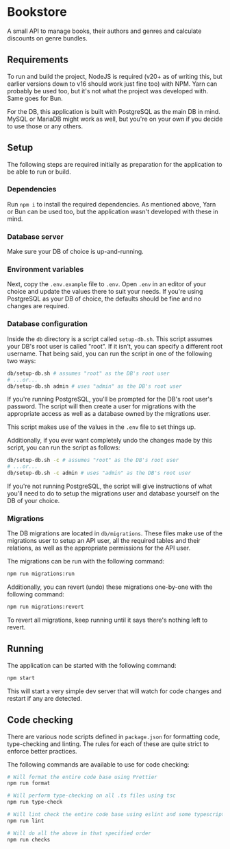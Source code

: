 # Bookstore

A small API to manage books, their authors and genres and calculate discounts on genre bundles.

## Requirements

To run and build the project, NodeJS is required (v20+ as of writing this, but earlier versions down to v16 should work just fine too) with NPM. Yarn can probably be used too, but it's not what the project was developed with. Same goes for Bun.

For the DB, this application is built with PostgreSQL as the main DB in mind. MySQL or MariaDB might work as well, but you're on your own if you decide to use those or any others.

## Setup

The following steps are required initially as preparation for the application to be able to run or build.

### Dependencies

Run `npm i` to install the required dependencies. As mentioned above, Yarn or Bun can be used too, but the application wasn't developed with these in mind.

### Database server

Make sure your DB of choice is up-and-running.

### Environment variables

Next, copy the `.env.example` file to `.env`. Open `.env` in an editor of your choice and update the values there to suit your needs. If you're using PostgreSQL as your DB of choice, the defaults should be fine and no changes are required.

### Database configuration

Inside the `db` directory is a script called `setup-db.sh`. This script assumes your DB's root user is called "root". If it isn't, you can specify a different root username. That being said, you can run the script in one of the following two ways:

```sh
db/setup-db.sh # assumes "root" as the DB's root user
# ...or...
db/setup-db.sh admin # uses "admin" as the DB's root user
```

If you're running PostgreSQL, you'll be prompted for the DB's root user's password. The script will then create a user for migrations with the appropriate access as well as a database owned by the migrations user.

This script makes use of the values in the `.env` file to set things up.

Additionally, if you ever want completely undo the changes made by this script, you can run the script as follows:

```sh
db/setup-db.sh -c # assumes "root" as the DB's root user
# ...or...
db/setup-db.sh -c admin # uses "admin" as the DB's root user
```

If you're not running PostgreSQL, the script will give instructions of what you'll need to do to setup the migrations user and database yourself on the DB of your choice.

### Migrations

The DB migrations are located in `db/migrations`. These files make use of the migrations user to setup an API user, all the required tables and their relations, as well as the appropriate permissions for the API user.

The migrations can be run with the following command:

```sh
npm run migrations:run
```

Additionally, you can revert (undo) these migrations one-by-one with the following command:

```sh
npm run migrations:revert
```

To revert all migrations, keep running until it says there's nothing left to revert.

## Running

The application can be started with the following command:

```sh
npm start
```

This will start a very simple dev server that will watch for code changes and restart if any are detected.

## Code checking

There are various node scripts defined in `package.json` for formatting code, type-checking and linting. The rules for each of these are quite strict to enforce better practices.

The following commands are available to use for code checking:

```sh
# Will format the entire code base using Prettier
npm run format

# Will perform type-checking on all .ts files using tsc
npm run type-check

# Will lint check the entire code base using eslint and some typescript-specific plugins
npm run lint

# Will do all the above in that specified order
npm run checks
```
